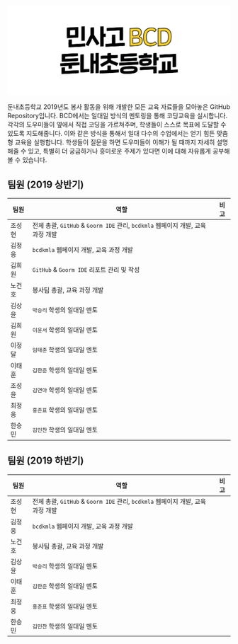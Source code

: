 ![BCD Banner](Assets/nemonibanner.png)

둔내초등학교 2019년도 봉사 활동을 위해 개발한 모든 교육 자료들을 모아놓은 GitHub Repository입니다. BCD에서는 일대일 방식의 멘토링을 통해 코딩교육을 실시합니다. 각각의 도우미들이 옆에서 직접 코딩을 가르쳐주며, 학생들이 스스로 목표에 도달할 수 있도록 지도해줍니다. 이와 같은 방식을 통해서 일대 다수의 수업에서는 얻기 힘든 맞춤형 교육을 실행합니다. 학생들이 질문을 하면 도우미들이 이해가 될 때까지 자세히 설명해줄 수 있고, 특별히 더 궁금하거나 흥미로운 주제가 있다면 이에 대해 자유롭게 공부해볼 수 있습니다.

## 팀원 (2019 상반기)
|팀원|역할|비고|
|----|----|----|
|조성현|전체 총괄, `GitHub` & `Goorm IDE` 관리, `bcdkmla` 웹페이지 개발, 교육 과정 개발||
|김정웅|`bcdkmla` 웹페이지 개발, 교육 과정 개발||
|김희원|`GitHub` & `Goorm IDE` 리포트 관리 및 작성||
|노건호|봉사팀 총괄, 교육 과정 개발||
|김상윤|`박승리` 학생의 일대일 멘토||
|김희원|`이윤서` 학생의 일대일 멘토||
|이정달|`임태준` 학생의 일대일 멘토||
|이태훈|`김한준` 학생의 일대일 멘토||
|조성윤|`김연아` 학생의 일대일 멘토||
|최정웅|`홍준표` 학생의 일대일 멘토||
|한승민|`김민찬` 학생의 일대일 멘토||
## 팀원 (2019 하반기)
|팀원|역할|비고|
|----|----|----|
|조성현|전체 총괄, `GitHub` & `Goorm IDE` 관리, `bcdkmla` 웹페이지 개발, 교육 과정 개발||
|김정웅|`bcdkmla` 웹페이지 개발, 교육 과정 개발||
|노건호|봉사팀 총괄, 교육 과정 개발||
|김상윤|`박승리` 학생의 일대일 멘토||
|이태훈|`김한준` 학생의 일대일 멘토||
|최정웅|`홍준표` 학생의 일대일 멘토||
|한승민|`김민찬` 학생의 일대일 멘토||
